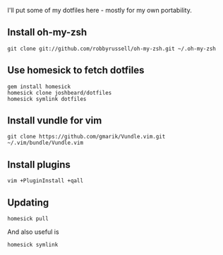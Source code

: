 I'll put some of my dotfiles here - mostly for my own portability.

## Install oh-my-zsh

```shell
git clone git://github.com/robbyrussell/oh-my-zsh.git ~/.oh-my-zsh
```

## Use homesick to fetch dotfiles

```shell
gem install homesick
homesick clone joshbeard/dotfiles
homesick symlink dotfiles
```

## Install vundle for vim

```shell
git clone https://github.com/gmarik/Vundle.vim.git ~/.vim/bundle/Vundle.vim
```

## Install plugins

```shell
vim +PluginInstall +qall
```

## Updating

```shell
homesick pull
```

And also useful is

```shell
homesick symlink
```
